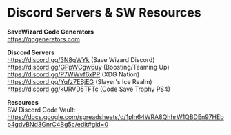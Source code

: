 # Discord Servers & SW Resources

**SaveWizard Code Generators**  
https://qcgenerators.com

**Discord Servers**  
https://discord.gg/3N8gWYk (Save Wizard Discord)  
https://discord.gg/GPpWCgw6uy (Boosting/Teaming Up)  
https://discord.gg/P7WWvf6xPP (XDG Nation)  
https://discord.gg/Yqfz7EBjEG (Slayer's Ice Realm)  
https://discord.gg/kURVD5TFTc (Code Save Trophy PS4)  

**Resources**  
SW Discord Code Vault: https://docs.google.com/spreadsheets/d/1pln64WRA8QhhrW1QBDEn97HEbp4gdvBNd3GnrC4Bg5c/edit#gid=0
